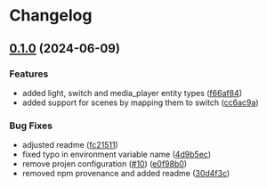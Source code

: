 # Changelog

## [0.1.0](https://github.com/t0bst4r/matterbridge-home-assistant/compare/matterbridge-home-assistant-v0.0.10...matterbridge-home-assistant-v0.1.0) (2024-06-09)


### Features

* added light, switch and media_player entity types ([f66af84](https://github.com/t0bst4r/matterbridge-home-assistant/commit/f66af843bc461cdce994a1b4fc35100e2ddbc5a9))
* added support for scenes by mapping them to switch ([cc6ac9a](https://github.com/t0bst4r/matterbridge-home-assistant/commit/cc6ac9a556f0b7306c7f4134a9d48e1c631f7b5b))


### Bug Fixes

* adjusted readme ([fc21511](https://github.com/t0bst4r/matterbridge-home-assistant/commit/fc21511b1285e64dcfe0f0286694ea84d18df478))
* fixed typo in environment variable name ([4d9b5ec](https://github.com/t0bst4r/matterbridge-home-assistant/commit/4d9b5ec5be737857c5e1ddcc61162fab34293097))
* remove projen configuration ([#10](https://github.com/t0bst4r/matterbridge-home-assistant/issues/10)) ([e0f98b0](https://github.com/t0bst4r/matterbridge-home-assistant/commit/e0f98b0fa9710d3a7093fce680befbe06069866e))
* removed npm provenance and added readme ([30d4f3c](https://github.com/t0bst4r/matterbridge-home-assistant/commit/30d4f3c4919ee9cbec1763eca44cfbfe06778253))
